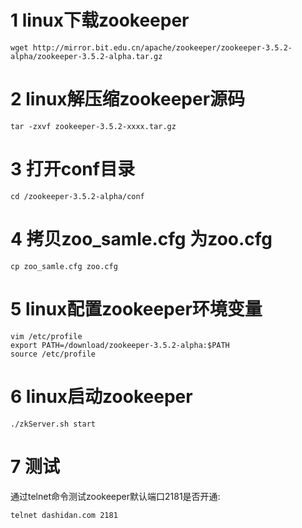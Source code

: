 1 linux下载zookeeper
===

```
wget http://mirror.bit.edu.cn/apache/zookeeper/zookeeper-3.5.2-alpha/zookeeper-3.5.2-alpha.tar.gz
```

2 linux解压缩zookeeper源码
===

```
tar -zxvf zookeeper-3.5.2-xxxx.tar.gz
```

3 打开conf目录
===

```
cd /zookeeper-3.5.2-alpha/conf
```

4 拷贝zoo_samle.cfg 为zoo.cfg
===

```
cp zoo_samle.cfg zoo.cfg
```

5 linux配置zookeeper环境变量
===
```
vim /etc/profile
export PATH=/download/zookeeper-3.5.2-alpha:$PATH
source /etc/profile
```

6 linux启动zookeeper
===

```
./zkServer.sh start
```

7 测试    
===
通过telnet命令测试zookeeper默认端口2181是否开通:
```
telnet dashidan.com 2181
```
